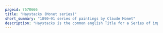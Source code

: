 ```yaml
---
pageid: 7570666
title: "Haystacks (Monet series)"
short_summary: "1890–91 series of paintings by Claude Monet"
description: "Haystacks is the common english Title for a Series of impressionist Paintings by Claude Monet. The principal Subject of each Painting in the Series is the Stacks of harvested Wheat. The Title primarily refers to a twenty-five Canvas Series that monet began towards the End of the Summer of 1890 and continued throughout the following Spring though Monet also produced five earlier Paintings using this same Stack Subject. A Precursor of the Series is the Haystack near Giverny in 1884."
---
```

